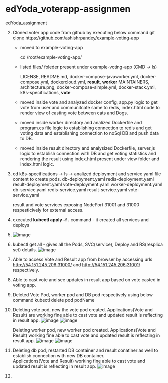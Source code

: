 # edYoda_voterapp-assignmen
edYoda_assignment

2. Cloned voter app code from github by executing below command
   git clone https://github.com/ashishrpandey/example-voting-app

   - moved to example-voting-app
     
     cd  /root/example-voting-app/
     
   - listed files/ foleder present under example-voting-app  (CMD -> ls)
     
     LICENSE,
     README.md,
     docker-compose-javaworker.yml,
     docker-compose.yml,
     dockercloud.yml,
     **result**,
     **worker**
     MAINTAINERS,
     architecture.png,
     docker-compose-simple.yml,
     docker-stack.yml,
     k8s-specifications,
     **vote**
     
   - moved inside vote and analyzed docker config, app.py logic to get vote from user and communitcate same to redis, index.html code to render view of casting vote between         cats and Dogs.
     
   - moved inside worker directory and analized Dockerfile and program.cs file logic to establishing connection to redis and get voting data and establishing connection to        noSql DB and push data to DB.
     
   - moved inside result directory and analysized Dockerfile, server.js logic to establish connection with DB and get voting statistics and rendering the result using             index.html present under view folder and index.html logic.
  
3. cd k8s-specifications -> ls -> analized deployment and service yaml file content to create pods.
    db-deployment.yaml  redis-deployment.yaml  result-deployment.yaml  vote-deployment.yaml  worker-deployment.yaml
    db-service.yaml     redis-service.yaml     result-service.yaml     vote-service.yaml

    result and vote services exposing NodePort 31001 and 31000 respesticively for external access.
   
4. executed **kubectl apply -f .** command - it created all services and deploys
5. ![image](https://github.com/user-attachments/assets/d147924a-33c2-47a3-8e54-8126e9638ed1)

   
6. kubectl get all - gives all the Pods, SVC(service), Deploy and RS(resplica set) details.
    ![image](https://github.com/user-attachments/assets/cc4987b6-e55c-4266-a7f8-76ead9e408ba)

7. Able to access Vote and Result app from browser by accessing urls http://54.151.245.206:31000/ and http://54.151.245.206:31001/ respectively.
   
7. Able to cast vote and see updates in result app based on vote casted in voting app.
8. Deleted Vote Pod, worker pod and DB pod respectively using below command
   kubectl delete pod podName
   
9. Deleting vote pod, new the vote pod created. Applications(Vote and Result) are working fine able to cast vote and updated result is reflecting in result app.
   ![image](https://github.com/user-attachments/assets/8f3c446f-4649-49db-84c4-b6a73ecf83e8)
   ![image](https://github.com/user-attachments/assets/6dc4a9c1-0d74-43bf-9d69-60e313f08dcf)

   Deleting worker pod, new worker pod created.  Applications(Vote and Result) working fine able to cast vote and updated result is reflecting in result app.
   ![image](https://github.com/user-attachments/assets/bf785ccf-c18f-4ccf-ba2d-0083c834152c)
   ![image](https://github.com/user-attachments/assets/42730b67-b6ab-4548-8e4f-5e5f533f997a)

10. Deleting db pod, restarted DB container and result conatiner as well to establish connection with new DB container.   
   Applications(Vote and Result) working fine able to cast vote and updated result is reflecting in result app.
   ![image](https://github.com/user-attachments/assets/b0c4fbcd-2e6d-4af4-88bb-76c5b88cba6c)
11. 
